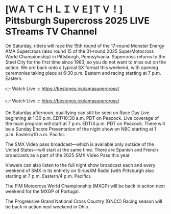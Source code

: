 # [ＷＡＴＣＨＬＩＶＥ]ＴＶ！] Pittsburgh Supercross 2025 LIVE STreams TV Channel 

On Saturday, riders will race the 15th round of the 17-round Monster Energy AMA Supercross (also round 15 of the 31-round 2025 SuperMotocross World Championship) in Pittsburgh, Pennsylvania. Supercross returns to the Steel City for the first time since 1983, so you do not want to miss out on the action. We are back onto a typical SX format this weekend, with opening ceremonies taking place at 6:30 p.m. Eastern and racing starting at 7 p.m. Eastern.

👉 Watch Live ::: https://bestones.icu/amasupercross/

👉 Watch Live ::: https://bestones.icu/amasupercross/

On Saturday afternoon, qualifying can still be seen on Race Day Live beginning at 1:30 p.m. EDT/10:30 a.m. PDT on Peacock. Live coverage of the main program will start at 7 p.m. EDT/4 p.m. PDT on Peacock. There will be a Sunday Encore Presentation of the night show on NBC starting at 1 p.m. Eastern/10 a.m. Pacific.

The SMX Video pass broadcast—which is available only outside of the United States—will start at the same time. There are Spanish and French broadcasts as a part of the 2025 SMX Video Pass this year.

Viewers can also listen to the full night show broadcast each and every weekend of SMX in its entirety on SiriusXM Radio (with Pittsburgh also starting at 7 p.m. Eastern/4 p.m. Pacific).

The FIM Motocross World Championship (MXGP) will be back in action next weekend for the MXGP of Portugal.

The Progressive Grand National Cross Country (GNCC) Racing season will be back in action next weekend in Ohio.

